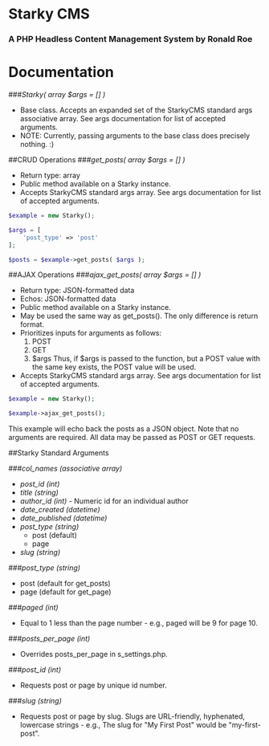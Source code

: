# Starky CMS
### A PHP Headless Content Management System by Ronald Roe

# Documentation

###*Starky( array $args = [] )*
- Base class. Accepts an expanded set of the StarkyCMS standard args associative array. See args documentation for list of accepted arguments.
- NOTE: Currently, passing arguments to the base class does precisely nothing. :)


##CRUD Operations
###*get_posts( array $args = [] )*
- Return type: array
- Public method available on a Starky instance.
- Accepts StarkyCMS standard args array. See args documentation for list of accepted arguments.
```PHP
$example = new Starky();

$args = [
	'post_type' => 'post'
];

$posts = $example->get_posts( $args );
```



##AJAX Operations
###*ajax_get_posts( array $args = [] )*
- Return type: JSON-formatted data
- Echos: JSON-formatted data
- Public method available on a Starky instance.
- May be used the same way as get_posts(). The only difference is return format.
- Prioritizes inputs for arguments as follows:
	1. POST
	2. GET
	3. $args
Thus, if $args is passed to the function, but a POST value with the same key exists, the POST value will be used.
- Accepts StarkyCMS standard args array. See args documentation for list of accepted arguments.
```PHP
$example = new Starky();

$example->ajax_get_posts();
```
This example will echo back the posts as a JSON object.
Note that no arguments are required. All data may be passed as POST or GET requests. 



##Starky Standard Arguments

###*col_names (associative array)*

- *post_id (int)*
- *title (string)*
- *author_id (int)* - Numeric id for an individual author
- *date_created (datetime)*
- *date_published (datetime)*
- *post_type (string)*
	- post (default)  
	- page  
- *slug (string)*

###*post_type (string)*

- post (default for get_posts)
- page (default for get_page)

###*paged (int)*

- Equal to 1 less than the page number - e.g., paged will be 9 for page 10.

###*posts_per_page (int)*

- Overrides posts_per_page in s_settings.php.

###*post_id (int)*

- Requests post or page by unique id number.

###*slug (string)*

- Requests post or page by slug. Slugs are URL-friendly, hyphenated, lowercase strings - e.g., The slug for "My First Post" would be "my-first-post".


